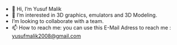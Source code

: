 - 👋 Hi, I’m Yusuf Malik
- 👀 I’m interested in 3D graphics, emulators and 3D Modeling.
- I’m looking to collaborate with a team.
- 📫 How to reach me: you can use this E-Mail Adress to reach me : yusufmalik2008@gmail.com
